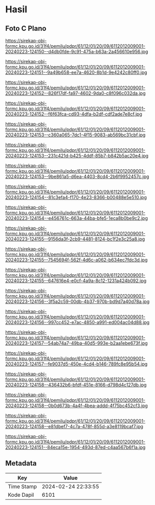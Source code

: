 # Hasil

## Foto C Plano

https://sirekap-obj-formc.kpu.go.id/31f4/pemilu/pdpr/61/12/01/20/09/6112012009001-20240223-124150--d4db0fde-9c91-475a-b63a-2a456610e956.jpg

https://sirekap-obj-formc.kpu.go.id/31f4/pemilu/pdpr/61/12/01/20/09/6112012009001-20240223-124151--9a49b658-ee7a-4620-8b1d-9e4242c80ff0.jpg

https://sirekap-obj-formc.kpu.go.id/31f4/pemilu/pdpr/61/12/01/20/09/6112012009001-20240223-124152--826f17df-fa97-4602-9da0-c8f096c032da.jpg

https://sirekap-obj-formc.kpu.go.id/31f4/pemilu/pdpr/61/12/01/20/09/6112012009001-20240223-124152--f6f63fca-cd93-4dfa-b2df-cdf2ade7e8cf.jpg

https://sirekap-obj-formc.kpu.go.id/31f4/pemilu/pdpr/61/12/01/20/09/6112012009001-20240223-124153--c360a065-7dc1-4f15-9083-ab569bc31cbf.jpg

https://sirekap-obj-formc.kpu.go.id/31f4/pemilu/pdpr/61/12/01/20/09/6112012009001-20240223-124153--231c421d-b425-4ddf-85b7-b842b5ac20e4.jpg

https://sirekap-obj-formc.kpu.go.id/31f4/pemilu/pdpr/61/12/01/20/09/6112012009001-20240223-124153--9be861a5-d6ea-4403-8cd4-2b6f9952457c.jpg

https://sirekap-obj-formc.kpu.go.id/31f4/pemilu/pdpr/61/12/01/20/09/6112012009001-20240223-124154--81c3efa4-f170-4e23-8366-b00488e5e510.jpg

https://sirekap-obj-formc.kpu.go.id/31f4/pemilu/pdpr/61/12/01/20/09/6112012009001-20240223-124154--e456761c-663a-44ba-bfe5-1eca8b0be9c2.jpg

https://sirekap-obj-formc.kpu.go.id/31f4/pemilu/pdpr/61/12/01/20/09/6112012009001-20240223-124155--9156da3f-2cb9-4481-8124-bc1f2e3c25a8.jpg

https://sirekap-obj-formc.kpu.go.id/31f4/pemilu/pdpr/61/12/01/20/09/6112012009001-20240223-124155--7545694f-562f-4d6c-a062-b634ec7fdc3d.jpg

https://sirekap-obj-formc.kpu.go.id/31f4/pemilu/pdpr/61/12/01/20/09/6112012009001-20240223-124155--647616e4-e0cf-4a9a-8c12-1231a424b092.jpg

https://sirekap-obj-formc.kpu.go.id/31f4/pemilu/pdpr/61/12/01/20/09/6112012009001-20240223-124156--3f5a2c59-00db-4b37-970b-bd9d7a40d78a.jpg

https://sirekap-obj-formc.kpu.go.id/31f4/pemilu/pdpr/61/12/01/20/09/6112012009001-20240223-124156--997cc452-e7ac-4850-a991-ed004ac04d88.jpg

https://sirekap-obj-formc.kpu.go.id/31f4/pemilu/pdpr/61/12/01/20/09/6112012009001-20240223-124157--54ab74a7-49ba-40d5-993e-b2aa1ebe673f.jpg

https://sirekap-obj-formc.kpu.go.id/31f4/pemilu/pdpr/61/12/01/20/09/6112012009001-20240223-124157--fe9037d5-450e-4cd4-b146-789fc8e95b54.jpg

https://sirekap-obj-formc.kpu.go.id/31f4/pemilu/pdpr/61/12/01/20/09/6112012009001-20240223-124158--436432b6-bfdf-451e-8166-d798d4c127db.jpg

https://sirekap-obj-formc.kpu.go.id/31f4/pemilu/pdpr/61/12/01/20/09/6112012009001-20240223-124158--0b0d673b-4a4f-4bea-addd-4f75bc452cf3.jpg

https://sirekap-obj-formc.kpu.go.id/31f4/pemilu/pdpr/61/12/01/20/09/6112012009001-20240223-124158--e81dbef7-4c7a-478f-855d-a3e8119bcaf7.jpg

https://sirekap-obj-formc.kpu.go.id/31f4/pemilu/pdpr/61/12/01/20/09/6112012009001-20240223-124151--84eca15e-1954-493d-87ed-c4aa567b6f1a.jpg


## Metadata

| Key        | Value               |
| ---------- | ------------------- |
| Time Stamp | 2024-02-24 22:33:55 |
| Kode Dapil | 6101                |



